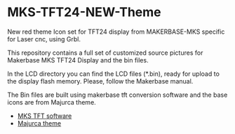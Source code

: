 # MKS-TFT24-NEW-Theme
New red theme Icon set for TFT24 display from MAKERBASE-MKS specific for Laser cnc, using Grbl.

This repository contains a full set of customized source pictures for Makerbase MKS TFT24 Display and the bin files.

In the LCD directory you can find the LCD files (*.bin), ready for upload to the display flash memory. Please, follow the Makerbase manual.

The Bin files are built using makerbase tft conversion software and the base icons are from Majurca theme.  

- [MKS TFT software](https://github.com/makerbase-mks/Software/tree/master/MKS%20TFT%20image%20convert)
- [Majurca theme](https://github.com/majurca/MKS-TFT28-NEW-PICTURES/tree/master/Source_Images)
